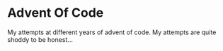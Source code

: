 # Advent Of Code

My attempts at different years of advent of code. My attempts are quite shoddy to be honest...
